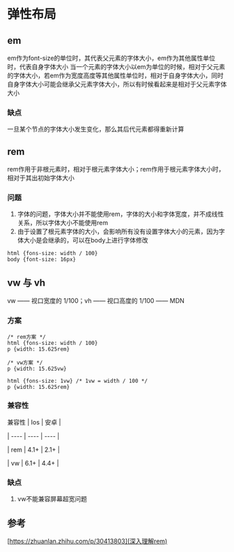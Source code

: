 # 弹性布局
## em
em作为font-size的单位时，其代表父元素的字体大小，em作为其他属性单位时，代表自身字体大小
当一个元素的字体大小以em为单位的时候，相对于父元素的字体大小，若em作为宽度高度等其他属性单位时，相对于自身字体大小，同时自身字体大小可能会继承父元素字体大小，所以有时候看起来是相对于父元素字体大小

### 缺点
一旦某个节点的字体大小发生变化，那么其后代元素都得重新计算  

## rem
rem作用于非根元素时，相对于根元素字体大小；rem作用于根元素字体大小时，相对于其出初始字体大小

### 问题
1.  字体的问题，字体大小并不能使用rem，字体的大小和字体宽度，并不成线性关系，所以字体大小不能使用rem  
2.  由于设置了根元素字体的大小，会影响所有没有设置字体大小的元素，因为字体大小是会继承的，可以在body上进行字体修改  
```
html {fons-size: width / 100}
body {font-size: 16px} 
```
## vw 与 vh
vw —— 视口宽度的 1/100；vh —— 视口高度的 1/100 —— MDN  

### 方案
```
/* rem方案 */
html {fons-size: width / 100}
p {width: 15.625rem}

/* vw方案 */
p {width: 15.625vw}
```
```
html {fons-size: 1vw} /* 1vw = width / 100 */
p {width: 15.625rem}
```

### 兼容性
 兼容性 | Ios | 安卓 |

| ---- | ---- | ---- |

| rem | 4.1+ | 2.1+ |

| vw | 6.1+ | 4.4+ |
### 缺点
1.  vw不能兼容屏幕超宽问题

## 参考
[https://zhuanlan.zhihu.com/p/30413803](深入理解rem)